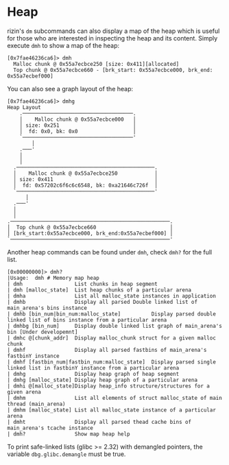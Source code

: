 # Heap

rizin's `dm` subcommands can also display a map of the heap which is useful for those who are interested in inspecting the heap and its content. Simply execute `dmh` to show a map of the heap:

```
[0x7fae46236ca6]> dmh
  Malloc chunk @ 0x55a7ecbce250 [size: 0x411][allocated]
  Top chunk @ 0x55a7ecbce660 - [brk_start: 0x55a7ecbce000, brk_end: 0x55a7ecbef000]
```

You can also see a graph layout of the heap:

```
[0x7fae46236ca6]> dmhg
Heap Layout
    .────────────────────────────────────.
    │    Malloc chunk @ 0x55a7ecbce000   │
    │ size: 0x251                        │
    │  fd: 0x0, bk: 0x0                  │
    `────────────────────────────────────'
        │
    .───'
    │
    │
  .─────────────────────────────────────────────.
  │    Malloc chunk @ 0x55a7ecbce250            │
  │ size: 0x411                                 │
  │  fd: 0x57202c6f6c6c6548, bk: 0xa21646c726f  │
  `─────────────────────────────────────────────'
      │
  .───'
  │
  │
.────────────────────────────────────────────────────.
│  Top chunk @ 0x55a7ecbce660                        │
│ [brk_start:0x55a7ecbce000, brk_end:0x55a7ecbef000] │
`────────────────────────────────────────────────────'
```

Another heap commands can be found under `dmh`, check `dmh?` for the full list.

```
[0x00000000]> dmh?
|Usage:  dmh # Memory map heap
| dmh                 List chunks in heap segment
| dmh [malloc_state]  List heap chunks of a particular arena
| dmha                List all malloc_state instances in application
| dmhb                Display all parsed Double linked list of main_arena's bins instance
| dmhb [bin_num|bin_num:malloc_state]          Display parsed double linked list of bins instance from a particular arena
| dmhbg [bin_num]     Display double linked list graph of main_arena's bin [Under developemnt]
| dmhc @[chunk_addr]  Display malloc_chunk struct for a given malloc chunk
| dmhf                Display all parsed fastbins of main_arena's fastbinY instance
| dmhf [fastbin_num|fastbin_num:malloc_state]  Display parsed single linked list in fastbinY instance from a particular arena
| dmhg                Display heap graph of heap segment
| dmhg [malloc_state] Display heap graph of a particular arena
| dmhi @[malloc_state]Display heap_info structure/structures for a given arena
| dmhm                List all elements of struct malloc_state of main thread (main_arena)
| dmhm [malloc_state] List all malloc_state instance of a particular arena
| dmht                Display all parsed thead cache bins of main_arena's tcache instance
| dmh?                Show map heap help
```

To print safe-linked lists (glibc >= 2.32) with demangled pointers, the variable `dbg.glibc.demangle` must be true.
